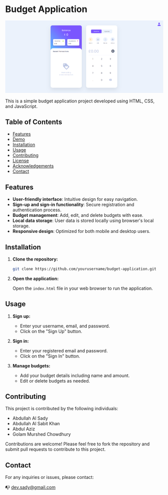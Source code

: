 # Budget Application

![Budget Application Preview](./assets/project-main-images.png)

This is a simple budget application project developed using HTML, CSS, and JavaScript.

## Table of Contents

- [Features](#features)
- [Demo](#demo)
- [Installation](#installation)
- [Usage](#usage)
- [Contributing](#contributing)
- [License](#license)
- [Acknowledgements](#acknowledgements)
- [Contact](#contact)

## Features

- **User-friendly interface**: Intuitive design for easy navigation.
- **Sign-up and sign-in functionality**: Secure registration and authentication process.
- **Budget management**: Add, edit, and delete budgets with ease.
- **Local data storage**: User data is stored locally using browser's local storage.
- **Responsive design**: Optimized for both mobile and desktop users.



## Installation

1. **Clone the repository:**

    ```bash
    git clone https://github.com/yourusername/budget-application.git
    ```

2. **Open the application:**

    Open the `index.html` file in your web browser to run the application.

## Usage

1. **Sign up:**

    - Enter your username, email, and password.
    - Click on the "Sign Up" button.

2. **Sign in:**

    - Enter your registered email and password.
    - Click on the "Sign In" button.

3. **Manage budgets:**

    - Add your budget details including name and amount.
    - Edit or delete budgets as needed.

## Contributing

This project is contributed by the following individuals:

- Abdullah Al Sady
- Abdullah Al Sabit Khan
- Abdul Aziz
- Golam Murshed Chowdhury

Contributions are welcome! Please feel free to fork the repository and submit pull requests to contribute to this project.



## Contact

For any inquiries or issues, please contact:

:mailbox_with_no_mail: dev.sady@gmail.com